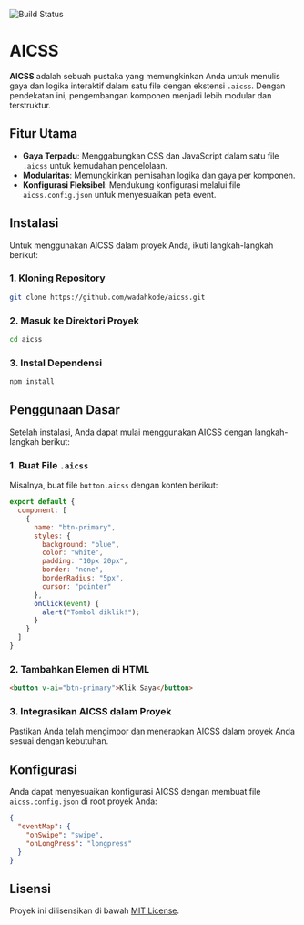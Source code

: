 ![Build Status](https://github.com/wadahkode/aicss/actions/workflows/build.yml/badge.svg)

# AICSS

**AICSS** adalah sebuah pustaka yang memungkinkan Anda untuk menulis gaya dan logika interaktif dalam satu file dengan ekstensi `.aicss`. Dengan pendekatan ini, pengembangan komponen menjadi lebih modular dan terstruktur.

## Fitur Utama

- **Gaya Terpadu**: Menggabungkan CSS dan JavaScript dalam satu file `.aicss` untuk kemudahan pengelolaan.
- **Modularitas**: Memungkinkan pemisahan logika dan gaya per komponen.
- **Konfigurasi Fleksibel**: Mendukung konfigurasi melalui file `aicss.config.json` untuk menyesuaikan peta event.

## Instalasi

Untuk menggunakan AICSS dalam proyek Anda, ikuti langkah-langkah berikut:

### 1. Kloning Repository

```bash
git clone https://github.com/wadahkode/aicss.git
```

### 2. Masuk ke Direktori Proyek

```bash
cd aicss
```

### 3. Instal Dependensi

```bash
npm install
```

## Penggunaan Dasar

Setelah instalasi, Anda dapat mulai menggunakan AICSS dengan langkah-langkah berikut:

### 1. Buat File `.aicss`

Misalnya, buat file `button.aicss` dengan konten berikut:

```javascript
export default {
  component: [
    {
      name: "btn-primary",
      styles: {
        background: "blue",
        color: "white",
        padding: "10px 20px",
        border: "none",
        borderRadius: "5px",
        cursor: "pointer"
      },
      onClick(event) {
        alert("Tombol diklik!");
      }
    }
  ]
}
```

### 2. Tambahkan Elemen di HTML

```html
<button v-ai="btn-primary">Klik Saya</button>
```

### 3. Integrasikan AICSS dalam Proyek

Pastikan Anda telah mengimpor dan menerapkan AICSS dalam proyek Anda sesuai dengan kebutuhan.

## Konfigurasi

Anda dapat menyesuaikan konfigurasi AICSS dengan membuat file `aicss.config.json` di root proyek Anda:

```json
{
  "eventMap": {
    "onSwipe": "swipe",
    "onLongPress": "longpress"
  }
}
```

## Lisensi

Proyek ini dilisensikan di bawah [MIT License](LICENSE).


